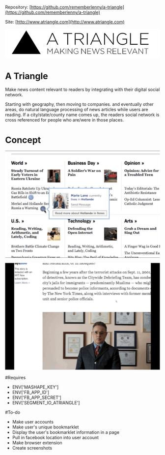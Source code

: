 Repository: [https://github.com/rememberlenny/a-triangle](https://github.com/rememberlenny/a-triangle)

Site: [http://www.atriangle.com](http://www.atriangle.com)

![Grid Example](https://raw.githubusercontent.com/rememberlenny/a-triangle/master/app/assets/images/facebook/coverimage.png)

# A Triangle

Make news content relevant to readers by integrating with their digital social network.

Starting with geography, then moving to companies. and eventually other areas, do natural language processing of news articles while users are reading. If a city/state/county name comes up, the readers social network is cross referenced for people who are/were in those places.

# Concept

![Grid Example](https://raw.githubusercontent.com/rememberlenny/a-triangle/master/app/assets/images/demo/demo-grid.gif)

![Single Example](https://raw.githubusercontent.com/rememberlenny/a-triangle/master/app/assets/images/demo/demo-single.gif)

#Requires

- ENV['MASHAPE_KEY']
- ENV['FB_APP_ID']
- ENV['FB_APP_SECRET']
- ENV['SEGMENT_IO_ATRIANGLE']

#To-do

- Make user accounts
- Make user's unique bookmarklet
- Display the user's bookmarklet information in a page
- Pull in facebook location into user account
- Make browser extension
- Create screenshots